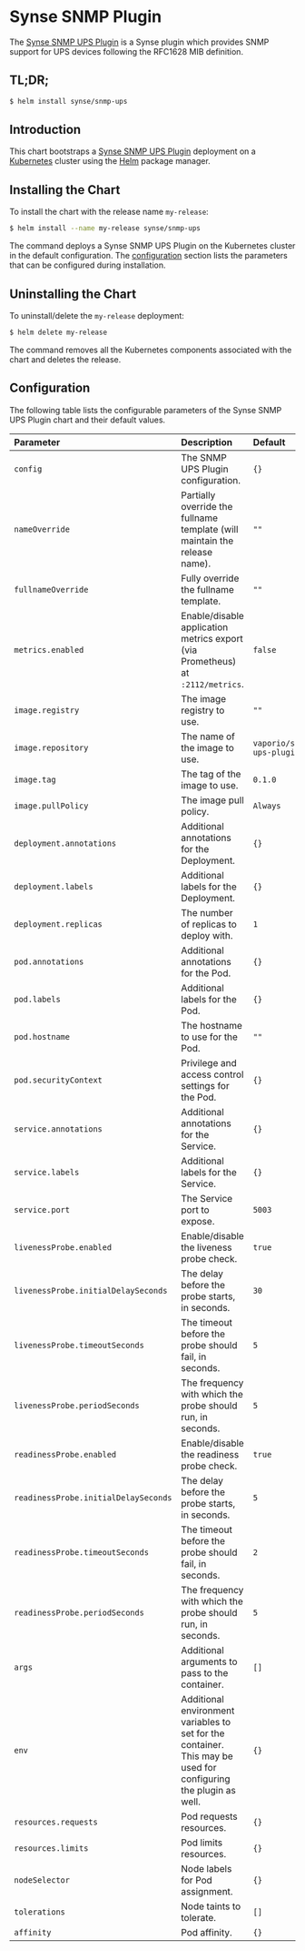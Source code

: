 # Synse SNMP Plugin

The [Synse SNMP UPS Plugin](https://github.com/vapor-ware/synse-snmp-ups-plugin) is a Synse plugin
which provides SNMP support for UPS devices following the RFC1628 MIB definition.

## TL;DR;

```bash
$ helm install synse/snmp-ups
```

## Introduction

This chart bootstraps a [Synse SNMP UPS Plugin](https://github.com/vapor-ware/synse-snmp-ups-plugin)
deployment on a [Kubernetes](http://kubernetes.io) cluster using the [Helm](https://helm.sh) package manager.

## Installing the Chart

To install the chart with the release name `my-release`:

```bash
$ helm install --name my-release synse/snmp-ups
```

The command deploys a Synse SNMP UPS Plugin on the Kubernetes cluster in the default configuration. The
[configuration](#configuration) section lists the parameters that can be configured during installation.

## Uninstalling the Chart

To uninstall/delete the `my-release` deployment:

```bash
$ helm delete my-release
```

The command removes all the Kubernetes components associated with the chart and deletes the release.

## Configuration

The following table lists the configurable parameters of the Synse SNMP UPS Plugin chart and their default values.

| Parameter | Description | Default |
| :-------- | :---------- | :------ |
| `config` | The SNMP UPS Plugin configuration. | `{}` |
| `nameOverride` | Partially override the fullname template (will maintain the release name). | `""` |
| `fullnameOverride` | Fully override the fullname template. | `""` |
| `metrics.enabled` | Enable/disable application metrics export (via Prometheus) at `:2112/metrics`. | `false` |
| `image.registry` | The image registry to use. | `""` |
| `image.repository` | The name of the image to use. | `vaporio/snmp-ups-plugin` |
| `image.tag` | The tag of the image to use. | `0.1.0` |
| `image.pullPolicy` | The image pull policy. | `Always` |
| `deployment.annotations` | Additional annotations for the Deployment. | `{}` |
| `deployment.labels` | Additional labels for the Deployment. | `{}` |
| `deployment.replicas` | The number of replicas to deploy with. | `1` |
| `pod.annotations` | Additional annotations for the Pod. | `{}` |
| `pod.labels` | Additional labels for the Pod. | `{}` |
| `pod.hostname` | The hostname to use for the Pod. | `""` |
| `pod.securityContext` | Privilege and access control settings for the Pod. | `{}` |
| `service.annotations` | Additional annotations for the Service. | `{}` |
| `service.labels` | Additional labels for the Service. | `{}` |
| `service.port` | The Service port to expose. | `5003` |
| `livenessProbe.enabled` | Enable/disable the liveness probe check. | `true` |
| `livenessProbe.initialDelaySeconds` | The delay before the probe starts, in seconds. | `30` |
| `livenessProbe.timeoutSeconds` | The timeout before the probe should fail, in seconds. | `5` |
| `livenessProbe.periodSeconds` | The frequency with which the probe should run, in seconds. | `5` |
| `readinessProbe.enabled` | Enable/disable the readiness probe check. | `true` |
| `readinessProbe.initialDelaySeconds` | The delay before the probe starts, in seconds. | `5` |
| `readinessProbe.timeoutSeconds` | The timeout before the probe should fail, in seconds. | `2` |
| `readinessProbe.periodSeconds` | The frequency with which the probe should run, in seconds. | `5` |
| `args` | Additional arguments to pass to the container. | `[]` |
| `env` | Additional environment variables to set for the container. This may be used for configuring the plugin as well. | `{}` |
| `resources.requests` | Pod requests resources. | `{}` |
| `resources.limits` | Pod limits resources. | `{}` |
| `nodeSelector` | Node labels for Pod assignment. | `{}` |
| `tolerations` | Node taints to tolerate. | `[]` |
| `affinity` | Pod affinity. | `{}` |